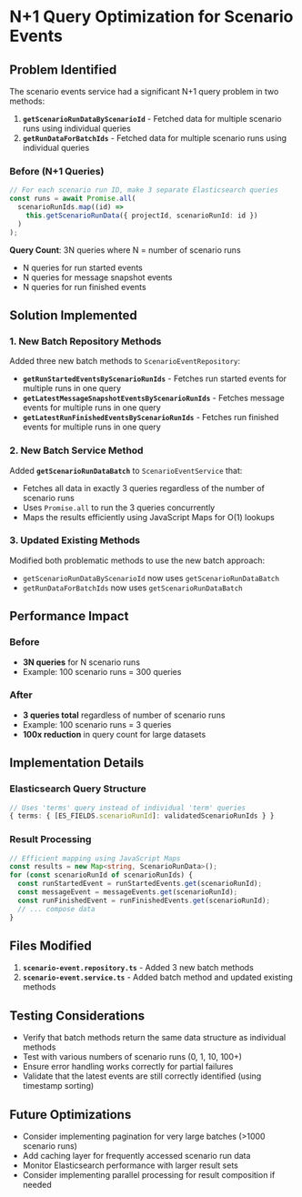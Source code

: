 # N+1 Query Optimization for Scenario Events

## Problem Identified

The scenario events service had a significant N+1 query problem in two methods:

1. **`getScenarioRunDataByScenarioId`** - Fetched data for multiple scenario runs using individual queries
2. **`getRunDataForBatchIds`** - Fetched data for multiple scenario runs using individual queries

### Before (N+1 Queries)
```typescript
// For each scenario run ID, make 3 separate Elasticsearch queries
const runs = await Promise.all(
  scenarioRunIds.map((id) =>
    this.getScenarioRunData({ projectId, scenarioRunId: id })
  )
);
```

**Query Count**: 3N queries where N = number of scenario runs
- N queries for run started events
- N queries for message snapshot events  
- N queries for run finished events

## Solution Implemented

### 1. New Batch Repository Methods

Added three new batch methods to `ScenarioEventRepository`:

- **`getRunStartedEventsByScenarioRunIds`** - Fetches run started events for multiple runs in one query
- **`getLatestMessageSnapshotEventsByScenarioRunIds`** - Fetches message events for multiple runs in one query
- **`getLatestRunFinishedEventsByScenarioRunIds`** - Fetches run finished events for multiple runs in one query

### 2. New Batch Service Method

Added **`getScenarioRunDataBatch`** to `ScenarioEventService` that:
- Fetches all data in exactly 3 queries regardless of the number of scenario runs
- Uses `Promise.all` to run the 3 queries concurrently
- Maps the results efficiently using JavaScript Maps for O(1) lookups

### 3. Updated Existing Methods

Modified both problematic methods to use the new batch approach:
- `getScenarioRunDataByScenarioId` now uses `getScenarioRunDataBatch`
- `getRunDataForBatchIds` now uses `getScenarioRunDataBatch`

## Performance Impact

### Before
- **3N queries** for N scenario runs
- Example: 100 scenario runs = 300 queries

### After  
- **3 queries total** regardless of number of scenario runs
- Example: 100 scenario runs = 3 queries
- **100x reduction** in query count for large datasets

## Implementation Details

### Elasticsearch Query Structure
```typescript
// Uses 'terms' query instead of individual 'term' queries
{ terms: { [ES_FIELDS.scenarioRunId]: validatedScenarioRunIds } }
```

### Result Processing
```typescript
// Efficient mapping using JavaScript Maps
const results = new Map<string, ScenarioRunData>();
for (const scenarioRunId of scenarioRunIds) {
  const runStartedEvent = runStartedEvents.get(scenarioRunId);
  const messageEvent = messageEvents.get(scenarioRunId);
  const runFinishedEvent = runFinishedEvents.get(scenarioRunId);
  // ... compose data
}
```

## Files Modified

1. **`scenario-event.repository.ts`** - Added 3 new batch methods
2. **`scenario-event.service.ts`** - Added batch method and updated existing methods

## Testing Considerations

- Verify that batch methods return the same data structure as individual methods
- Test with various numbers of scenario runs (0, 1, 10, 100+)
- Ensure error handling works correctly for partial failures
- Validate that the latest events are still correctly identified (using timestamp sorting)

## Future Optimizations

- Consider implementing pagination for very large batches (>1000 scenario runs)
- Add caching layer for frequently accessed scenario run data
- Monitor Elasticsearch performance with larger result sets
- Consider implementing parallel processing for result composition if needed
